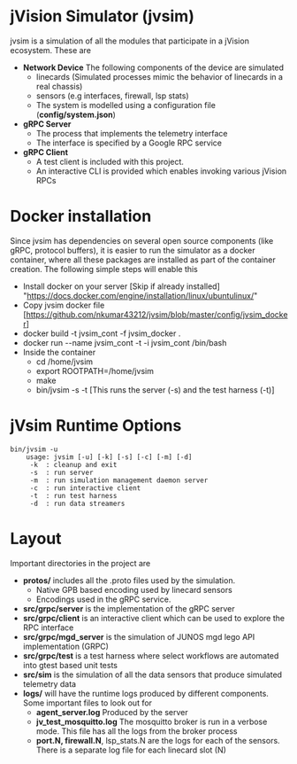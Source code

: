 # jVision Simulator (jvsim)

jvsim is a simulation of all the modules that participate in a jVision ecosystem. These are
* **Network Device** The following components of the device are simulated
  * linecards (Simulated processes mimic the behavior of linecards in a real chassis)
  * sensors (e.g interfaces, firewall, lsp stats)
  * The system is modelled using a configuration file (**config/system.json**)
* **gRPC Server**
  * The process that implements the telemetry interface
  * The interface is specified by a Google RPC service
* **gRPC Client**
  * A test client is included with this project. 
  * An interactive CLI is provided which enables invoking various jVision RPCs


# Docker installation
Since jvsim has dependencies on several open source components (like gRPC, protocol buffers), it is easier to run the simulator as a docker container, where all these packages are installed as part of the container creation. The following simple steps will enable this
* Install docker on your server [Skip if already installed] "https://docs.docker.com/engine/installation/linux/ubuntulinux/"
* Copy jvsim docker file  [https://github.com/nkumar43212/jvsim/blob/master/config/jvsim_docker]
* docker build  -t jvsim_cont -f jvsim_docker .
* docker run --name jvsim_cont -t -i jvsim_cont  /bin/bash
* Inside the container 
  * cd /home/jvsim
  * export ROOTPATH=/home/jvsim
  * make
  * bin/jvsim  -s -t  [This runs the server (-s) and the test harness (-t)]

# jVsim Runtime Options
    bin/jvsim -u
        usage: jvsim [-u] [-k] [-s] [-c] [-m] [-d]
         -k  : cleanup and exit
         -s  : run server
         -m  : run simulation management daemon server
         -c  : run interactive client
         -t  : run test harness
         -d  : run data streamers

# Layout
Important directories in the project are 
* **protos/** includes all the .proto files used by the simulation. 
  * Native GPB based encoding used by linecard sensors
  * Encodings used in the gRPC service. 
* **src/grpc/server** is the implementation of the gRPC server
* **src/grpc/client** is an interactive client which can be used to explore the RPC interface
* **src/grpc/mgd_server** is the simulation of JUNOS mgd lego API implementation (GRPC)
* **src/grpc/test** is a test harness where select workflows are automated into gtest based unit tests
* **src/sim** is the simulation of all the data sensors that produce simulated telemetry data
* **logs/** will have the runtime logs produced by different components. Some important files to look out for 
  * **agent_server.log** Produced by the server
  * **jv_test_mosquitto.log** The mosquitto broker is run in a verbose mode. This file has all the logs from the broker process 
  * **port.N, firewall.N**, lsp_stats.N are the logs for each of the sensors. There is a separate log file for each linecard slot (N)


